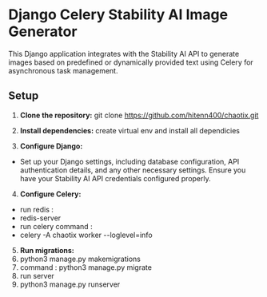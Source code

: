 # Django Celery Stability AI Image Generator

This Django application integrates with the Stability AI API to generate images based on predefined or dynamically provided text using Celery for asynchronous task management.

## Setup

1. **Clone the repository:**
git clone https://github.com/hitenn400/chaotix.git

2. **Install dependencies:**
create virtual env and install all dependicies

3. **Configure Django:**

- Set up your Django settings, including database configuration, API authentication details, and any other necessary settings. Ensure you have your Stability AI API credentials configured properly.

4. **Configure Celery:**
- run redis :
- redis-server
- run celery command :
- celery -A chaotix worker --loglevel=info

5. **Run migrations:**
6. python3 manage.py makemigrations
7. command : python3 manage.py migrate
8. run server
9. python3 manage.py runserver
